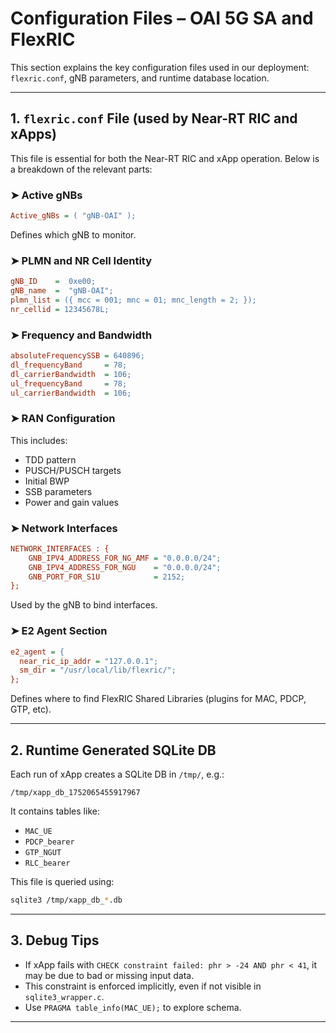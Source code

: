 # Configuration Files – OAI 5G SA and FlexRIC

This section explains the key configuration files used in our deployment: `flexric.conf`, gNB parameters, and runtime database location.

---

## 1. `flexric.conf` File (used by Near-RT RIC and xApps)

This file is essential for both the Near-RT RIC and xApp operation. Below is a breakdown of the relevant parts:

### ➤ Active gNBs

```ini
Active_gNBs = ( "gNB-OAI" );
```

Defines which gNB to monitor.

### ➤ PLMN and NR Cell Identity

```ini
gNB_ID    =  0xe00;
gNB_name  =  "gNB-OAI";
plmn_list = ({ mcc = 001; mnc = 01; mnc_length = 2; });
nr_cellid = 12345678L;
```

### ➤ Frequency and Bandwidth

```ini
absoluteFrequencySSB = 640896;
dl_frequencyBand     = 78;
dl_carrierBandwidth  = 106;
ul_frequencyBand     = 78;
ul_carrierBandwidth  = 106;
```

### ➤ RAN Configuration

This includes:

- TDD pattern
- PUSCH/PUSCH targets
- Initial BWP
- SSB parameters
- Power and gain values

### ➤ Network Interfaces

```ini
NETWORK_INTERFACES : {
    GNB_IPV4_ADDRESS_FOR_NG_AMF = "0.0.0.0/24";
    GNB_IPV4_ADDRESS_FOR_NGU    = "0.0.0.0/24";
    GNB_PORT_FOR_S1U            = 2152;
};
```

Used by the gNB to bind interfaces.

### ➤ E2 Agent Section

```ini
e2_agent = {
  near_ric_ip_addr = "127.0.0.1";
  sm_dir = "/usr/local/lib/flexric/";
};
```

Defines where to find FlexRIC Shared Libraries (plugins for MAC, PDCP, GTP, etc).

---

## 2. Runtime Generated SQLite DB

Each run of xApp creates a SQLite DB in `/tmp/`, e.g.:

```
/tmp/xapp_db_1752065455917967
```

It contains tables like:

- `MAC_UE`
- `PDCP_bearer`
- `GTP_NGUT`
- `RLC_bearer`

This file is queried using:

```bash
sqlite3 /tmp/xapp_db_*.db
```

---

## 3. Debug Tips

- If xApp fails with `CHECK constraint failed: phr > -24 AND phr < 41`, it may be due to bad or missing input data.
- This constraint is enforced implicitly, even if not visible in `sqlite3_wrapper.c`.
- Use `PRAGMA table_info(MAC_UE);` to explore schema.

---
